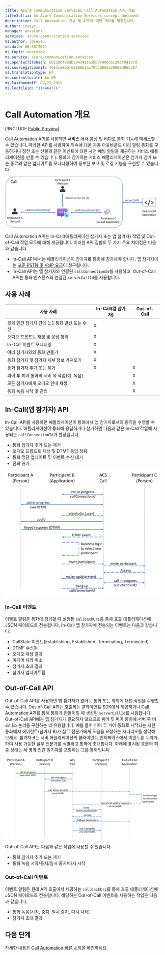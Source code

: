 ```yaml
---
title: Azure Communication Services Call Automation API 개요
titleSuffix: An Azure Communication Services concept document
description: Call Automation 기능 및 API에 대한 개요를 제공합니다.
author: joseys
manager: anvalent
services: azure-communication-services
ms.author: joseys
ms.date: 06/30/2021
ms.topic: overview
ms.service: azure-communication-services
ms.openlocfilehash: 86110cf08db2843421a3bbd7400dac295f041e7d
ms.sourcegitcommit: 7d63ce88bfe8188b1ae70c3d006a29068d066287
ms.translationtype: HT
ms.contentlocale: ko-KR
ms.lasthandoff: 07/22/2021
ms.locfileid: "114464376"
---
```

# <a name="call-automation-overview"></a>Call Automation 개요

[!INCLUDE [Public Preview](../../includes/public-preview-include-document.md)]

Call Automation API를 사용하면 **서비스** 에서 음성 및 비디오 통화 기능에 액세스할 수 있습니다. 이러한 API를 사용하여 약속에 대한 자동 아웃바운드 미리 알림 통화를 구동하거나 정전 또는 산불과 같은 이벤트에 대한 사전 예방 알림을 제공하는 서비스 애플리케이션을 만들 수 있습니다. 통화에 참가하는 서비스 애플리케이션은 참가자 참가 또는 종료와 같은 업데이트를 모니터링하여 풍부한 보고 및 로깅 기능을 구현할 수 있습니다.

![In-Call 및 Out-of-Call 앱](../media/call-automation-apps.png)

Call Automation API는 In-Call(애플리케이션 참가자 또는 앱 참가자) 작업 및 Out-of-Call 작업 모두에 대해 제공됩니다. 이러한 API 집합의 두 가지 주요 차이점은 다음과 같습니다.
- In-Call API에서는 애플리케이션이 참가자로 통화에 참가해야 합니다. 앱 참가자에는 [표준 PSTN 및 VoIP 요금](https://azure.microsoft.com/pricing/details/communication-services/)이 청구됩니다.
- In-Call API는 앱 참가자와 연결된 `callConnectionId`를 사용하고, Out-of-Call API는 통화 인스턴스와 연결된 `serverCallId`를 사용합니다. 

## <a name="use-cases"></a>사용 사례
| 사용 사례                                                       | In-Call(앱 참가자) | Out-of-Call   |
| ---------------------------------------------------------------| ------------------------- | ------------- |
| 봇과 인간 참가자 간에 1:1 통화 발신 또는 수신  | X                         |               |
| 오디오 프롬프트 재생 및 응답 청취                    | X                         |               |
| In-Call 이벤트 모니터링                                         | X                         |               |
| 여러 참가자와의 통화 만들기                        | X                         |               |
| 통화 참가자 및 참가자 세부 정보 가져오기                  | X                         |               |
| 통화 참가자 추가 또는 제거                                | X                         | X             |
| 피어 투 피어 통화의 서버 쪽 작업(예: 녹음)     |                           | X             |
| 모든 참가자에게 오디오 안내 재생                   |                           | X             |
| 통화 녹음 시작 및 관리                                |                           | X             |

## <a name="in-call-app-participant-apis"></a>In-Call(앱 참가자) API

In-Call API를 사용하면 애플리케이션이 통화에서 앱 참가자로서의 동작을 수행할 수 있습니다. 애플리케이션이 통화에 응답하거나 참가하면 다음과 같은 In-Call 작업에 사용되는 `callConnectionId`가 할당됩니다.
- 통화 참가자 추가 또는 제거
- 오디오 프롬프트 재생 및 DTMF 응답 청취
- 통화 명단 업데이트 및 이벤트 수신 대기
- 전화 끊기

![In-Call 애플리케이션](../media/call-automation-in-call.png)

### <a name="in-call-events"></a>In-Call 이벤트
이벤트 알림은 통화에 참가할 때 설정된 `callbackUri`를 통해 호출 애플리케이션에 JSON 페이로드로 전송됩니다. In-Call 앱 참가자에 전송되는 이벤트는 다음과 같습니다.
- CallState 이벤트(Establishing, Established, Terminating, Terminated)
- DTMF 수신됨
- 오디오 재생 결과
- 미디어 처리 취소
- 참가자 초대 결과
- 참가자 업데이트됨

## <a name="out-of-call-apis"></a>Out-of-Call API
Out-of-Call API를 사용하면 앱 참가자가 없어도 통화 또는 회의에 대한 작업을 수행할 수 있습니다. Out-of-Call API는 호출하는 클라이언트 SDK에서 제공하거나 Call Automation API를 통해 통화가 만들어질 때 생성된 `serverCallId`를 사용합니다. Out-of-Call API에는 앱 참가자가 필요하지 않으므로 피어 투 피어 통화에 서버 쪽 비즈니스 논리를 구현하는 데 유용합니다. 예를 들어 피어 투 피어 통화로 시작되는 지원 통화에서 에이전트(참가자 B)가 실무 전문가에게 도움을 요청하는 시나리오를 생각해 보세요. 참가자 B는 서버 애플리케이션의 클라이언트 인터페이스에서 이벤트를 트리거하여 사용 가능한 실무 전문가를 식별하고 통화에 초대합니다. 아래에 표시된 흐름의 최종 상태는 세 명의 인간 참기자를 포함하는 그룹 통화입니다.

![Out-of-Call 애플리케이션](../media/call-automation-out-of-call.png)

Out-of-Call API는 다음과 같은 작업에 사용할 수 있습니다.
- 통화 참가자 추가 또는 제거
- 통화 녹음 시작/중지/일시 중지/다시 시작
                                                       
### <a name="out-of-call-events"></a>Out-of-Call 이벤트
이벤트 알림은 원래 API 호출에서 제공하는 `callbackUri`를 통해 호출 애플리케이션에 JSON 페이로드로 전송됩니다. 해당하는 Out-of-Call 이벤트를 사용하는 작업은 다음과 같습니다.
- 통화 녹음(시작, 중지, 일시 중지, 다시 시작)
- 참가자 초대 결과

## <a name="next-steps"></a>다음 단계
자세한 내용은 [Call Automation 빠른 시작](../../quickstarts/voice-video-calling/call-automation-api-sample.md)을 확인하세요.
